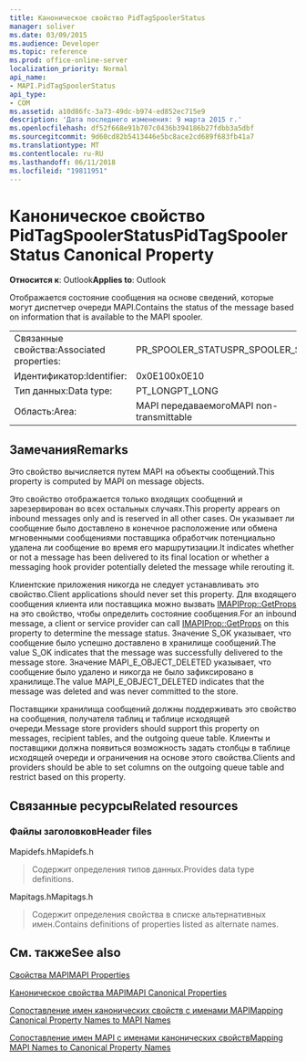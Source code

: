 ```yaml
---
title: Каноническое свойство PidTagSpoolerStatus
manager: soliver
ms.date: 03/09/2015
ms.audience: Developer
ms.topic: reference
ms.prod: office-online-server
localization_priority: Normal
api_name:
- MAPI.PidTagSpoolerStatus
api_type:
- COM
ms.assetid: a10d86fc-3a73-49dc-b974-ed852ec715e9
description: 'Дата последнего изменения: 9 марта 2015 г.'
ms.openlocfilehash: df52f668e91b707c0436b394186b27fdbb3a5dbf
ms.sourcegitcommit: 9d60cd82b5413446e5bc8ace2cd689f683fb41a7
ms.translationtype: MT
ms.contentlocale: ru-RU
ms.lasthandoff: 06/11/2018
ms.locfileid: "19811951"
---
```

# <a name="pidtagspoolerstatus-canonical-property"></a><span data-ttu-id="87954-103">Каноническое свойство PidTagSpoolerStatus</span><span class="sxs-lookup"><span data-stu-id="87954-103">PidTagSpoolerStatus Canonical Property</span></span>

  
  
<span data-ttu-id="87954-104">**Относится к**: Outlook</span><span class="sxs-lookup"><span data-stu-id="87954-104">**Applies to**: Outlook</span></span> 
  
<span data-ttu-id="87954-105">Отображается состояние сообщения на основе сведений, которые могут диспетчер очереди MAPI.</span><span class="sxs-lookup"><span data-stu-id="87954-105">Contains the status of the message based on information that is available to the MAPI spooler.</span></span>
  
|||
|:-----|:-----|
|<span data-ttu-id="87954-106">Связанные свойства:</span><span class="sxs-lookup"><span data-stu-id="87954-106">Associated properties:</span></span>  <br/> |<span data-ttu-id="87954-107">PR_SPOOLER_STATUS</span><span class="sxs-lookup"><span data-stu-id="87954-107">PR_SPOOLER_STATUS</span></span>  <br/> |
|<span data-ttu-id="87954-108">Идентификатор:</span><span class="sxs-lookup"><span data-stu-id="87954-108">Identifier:</span></span>  <br/> |<span data-ttu-id="87954-109">0x0E10</span><span class="sxs-lookup"><span data-stu-id="87954-109">0x0E10</span></span>  <br/> |
|<span data-ttu-id="87954-110">Тип данных:</span><span class="sxs-lookup"><span data-stu-id="87954-110">Data type:</span></span>  <br/> |<span data-ttu-id="87954-111">PT_LONG</span><span class="sxs-lookup"><span data-stu-id="87954-111">PT_LONG</span></span>  <br/> |
|<span data-ttu-id="87954-112">Область:</span><span class="sxs-lookup"><span data-stu-id="87954-112">Area:</span></span>  <br/> |<span data-ttu-id="87954-113">MAPI передаваемого</span><span class="sxs-lookup"><span data-stu-id="87954-113">MAPI non-transmittable</span></span>  <br/> |
   
## <a name="remarks"></a><span data-ttu-id="87954-114">Замечания</span><span class="sxs-lookup"><span data-stu-id="87954-114">Remarks</span></span>

<span data-ttu-id="87954-115">Это свойство вычисляется путем MAPI на объекты сообщений.</span><span class="sxs-lookup"><span data-stu-id="87954-115">This property is computed by MAPI on message objects.</span></span>
  
<span data-ttu-id="87954-116">Это свойство отображается только входящих сообщений и зарезервирован во всех остальных случаях.</span><span class="sxs-lookup"><span data-stu-id="87954-116">This property appears on inbound messages only and is reserved in all other cases.</span></span> <span data-ttu-id="87954-117">Он указывает ли сообщение было доставлено в конечное расположение или обмена мгновенными сообщениями поставщика обработчик потенциально удалена ли сообщение во время его маршрутизации.</span><span class="sxs-lookup"><span data-stu-id="87954-117">It indicates whether or not a message has been delivered to its final location or whether a messaging hook provider potentially deleted the message while rerouting it.</span></span>
  
<span data-ttu-id="87954-118">Клиентские приложения никогда не следует устанавливать это свойство.</span><span class="sxs-lookup"><span data-stu-id="87954-118">Client applications should never set this property.</span></span> <span data-ttu-id="87954-119">Для входящего сообщения клиента или поставщика можно вызвать [IMAPIProp::GetProps](imapiprop-getprops.md) на это свойство, чтобы определить состояние сообщения.</span><span class="sxs-lookup"><span data-stu-id="87954-119">For an inbound message, a client or service provider can call [IMAPIProp::GetProps](imapiprop-getprops.md) on this property to determine the message status.</span></span> <span data-ttu-id="87954-120">Значение S_OK указывает, что сообщение было успешно доставлено в хранилище сообщений.</span><span class="sxs-lookup"><span data-stu-id="87954-120">The value S_OK indicates that the message was successfully delivered to the message store.</span></span> <span data-ttu-id="87954-121">Значение MAPI_E_OBJECT_DELETED указывает, что сообщение было удалено и никогда не было зафиксировано в хранилище.</span><span class="sxs-lookup"><span data-stu-id="87954-121">The value MAPI_E_OBJECT_DELETED indicates that the message was deleted and was never committed to the store.</span></span> 
  
<span data-ttu-id="87954-122">Поставщики хранилища сообщений должны поддерживать это свойство на сообщения, получателя таблиц и таблице исходящей очереди.</span><span class="sxs-lookup"><span data-stu-id="87954-122">Message store providers should support this property on messages, recipient tables, and the outgoing queue table.</span></span> <span data-ttu-id="87954-123">Клиенты и поставщики должна появиться возможность задать столбцы в таблице исходящей очереди и ограничения на основе этого свойства.</span><span class="sxs-lookup"><span data-stu-id="87954-123">Clients and providers should be able to set columns on the outgoing queue table and restrict based on this property.</span></span>
  
## <a name="related-resources"></a><span data-ttu-id="87954-124">Связанные ресурсы</span><span class="sxs-lookup"><span data-stu-id="87954-124">Related resources</span></span>

### <a name="header-files"></a><span data-ttu-id="87954-125">Файлы заголовков</span><span class="sxs-lookup"><span data-stu-id="87954-125">Header files</span></span>

<span data-ttu-id="87954-126">Mapidefs.h</span><span class="sxs-lookup"><span data-stu-id="87954-126">Mapidefs.h</span></span>
  
> <span data-ttu-id="87954-127">Содержит определения типов данных.</span><span class="sxs-lookup"><span data-stu-id="87954-127">Provides data type definitions.</span></span>
    
<span data-ttu-id="87954-128">Mapitags.h</span><span class="sxs-lookup"><span data-stu-id="87954-128">Mapitags.h</span></span>
  
> <span data-ttu-id="87954-129">Содержит определения свойства в списке альтернативных имен.</span><span class="sxs-lookup"><span data-stu-id="87954-129">Contains definitions of properties listed as alternate names.</span></span>
    
## <a name="see-also"></a><span data-ttu-id="87954-130">См. также</span><span class="sxs-lookup"><span data-stu-id="87954-130">See also</span></span>



[<span data-ttu-id="87954-131">Свойства MAPI</span><span class="sxs-lookup"><span data-stu-id="87954-131">MAPI Properties</span></span>](mapi-properties.md)
  
[<span data-ttu-id="87954-132">Каноническое свойства MAPI</span><span class="sxs-lookup"><span data-stu-id="87954-132">MAPI Canonical Properties</span></span>](mapi-canonical-properties.md)
  
[<span data-ttu-id="87954-133">Сопоставление имен канонических свойств с именами MAPI</span><span class="sxs-lookup"><span data-stu-id="87954-133">Mapping Canonical Property Names to MAPI Names</span></span>](mapping-canonical-property-names-to-mapi-names.md)
  
[<span data-ttu-id="87954-134">Сопоставление имен MAPI с именами канонических свойств</span><span class="sxs-lookup"><span data-stu-id="87954-134">Mapping MAPI Names to Canonical Property Names</span></span>](mapping-mapi-names-to-canonical-property-names.md)


